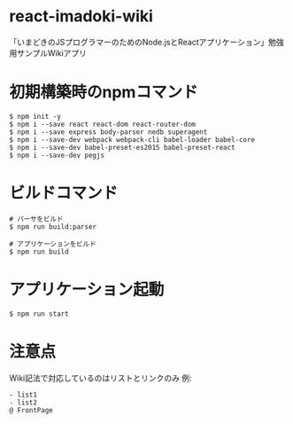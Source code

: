# react-imadoki-wiki
「いまどきのJSプログラマーのためのNode.jsとReactアプリケーション」勉強用サンプルWikiアプリ

# 初期構築時のnpmコマンド
```
$ npm init -y
$ npm i --save react react-dom react-router-dom
$ npm i --save express body-parser nedb superagent
$ npm i --save-dev webpack webpack-cli babel-loader babel-core
$ npm i --save-dev babel-preset-es2015 babel-preset-react
$ npm i --save-dev pegjs
```

# ビルドコマンド
```
# パーサをビルド
$ npm run build:parser

# アプリケーションをビルド
$ npm run build
```

# アプリケーション起動
```
$ npm run start
```

# 注意点
Wiki記法で対応しているのはリストとリンクのみ
例:
```
- list1
- list2
@ FrontPage

```
